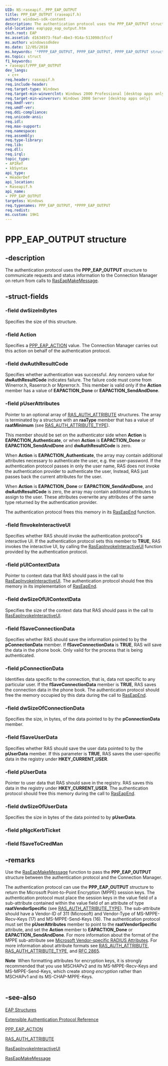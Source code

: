 ```yaml
---
UID: NS:raseapif._PPP_EAP_OUTPUT
title: PPP_EAP_OUTPUT (raseapif.h)
author: windows-sdk-content
description: The authentication protocol uses the PPP_EAP_OUTPUT structure to communicate requests and status information to the Connection Manager on return from calls to RasEapMakeMessage.
old-location: eap\ppp_eap_output.htm
tech.root: EAP
ms.assetid: d1634973-f6af-4be3-914a-513098c5fccf
ms.author: windowssdkdev
ms.date: 12/05/2018
ms.keywords: '*PPPP_EAP_OUTPUT, PPPP_EAP_OUTPUT, PPPP_EAP_OUTPUT structure pointer [EAP], PPP_EAP_OUTPUT, PPP_EAP_OUTPUT structure [EAP], _eap_ppp_eap_output, eap.ppp_eap_output, raseapif/PPPP_EAP_OUTPUT, raseapif/PPP_EAP_OUTPUT'
ms.topic: struct
f1_keywords:
- raseapif/PPP_EAP_OUTPUT
dev_langs:
 - c++
req.header: raseapif.h
req.include-header: 
req.target-type: Windows
req.target-min-winverclnt: Windows 2000 Professional [desktop apps only]
req.target-min-winversvr: Windows 2000 Server [desktop apps only]
req.kmdf-ver: 
req.umdf-ver: 
req.ddi-compliance: 
req.unicode-ansi: 
req.idl: 
req.max-support: 
req.namespace: 
req.assembly: 
req.type-library: 
req.lib: 
req.dll: 
req.irql: 
topic_type:
- APIRef
- kbSyntax
api_type:
- HeaderDef
api_location:
- Raseapif.h
api_name:
- PPP_EAP_OUTPUT
targetos: Windows
req.typenames: PPP_EAP_OUTPUT, *PPPP_EAP_OUTPUT
req.redist: 
ms.custom: 19H1
---
```


# PPP_EAP_OUTPUT structure


## -description


The authentication protocol uses the 
<b>PPP_EAP_OUTPUT</b> structure to communicate requests and status information to the Connection Manager on return from calls to 
<a href="https://docs.microsoft.com/previous-versions/windows/desktop/legacy/aa363532(v=vs.85)">RasEapMakeMessage</a>.


## -struct-fields




### -field dwSizeInBytes

Specifies the size of this structure.


### -field Action

Specifies a 
<a href="https://docs.microsoft.com/windows/desktop/api/raseapif/ne-raseapif-ppp_eap_action">PPP_EAP_ACTION</a> value. The Connection Manager carries out this action on behalf of the authentication protocol.


### -field dwAuthResultCode

Specifies whether authentication was successful. Any nonzero value for <b>dwAuthResultCode</b> indicates failure. The failure code must come from Winerror.h, Raserror.h or Mprerror.h. This member is valid only if the <b>Action</b> member has a value of <b>EAPACTION_Done</b> or <b>EAPACTION_SendAndDone</b>.


### -field pUserAttributes

Pointer to an optional array of 
<a href="https://docs.microsoft.com/windows/desktop/api/raseapif/ns-raseapif-ras_auth_attribute">RAS_AUTH_ATTRIBUTE</a> structures. The array is terminated by a structure with an <b>raaType</b> member that has a value of <b>raatMinimum</b> (see 
<a href="https://docs.microsoft.com/windows/win32/api/raseapif/ne-raseapif-ras_auth_attribute_type">RAS_AUTH_ATTRIBUTE_TYPE</a>). 




This member should be set on the authenticator side when <b>Action</b> is <b>EAPACTION_Authenticate</b>, or when <b>Action</b> is <b>EAPACTION_Done</b> or <b>EAPACTION_SendAndDone</b> and <b>dwAuthResultCode</b> is zero.

When <b>Action</b> is <b>EAPACTION_Authenticate</b>, the array may contain additional attributes necessary to authenticate the user, e.g. the user-password. If the authentication protocol passes in only the user name, RAS does not invoke the authentication provider to authenticate the user, Instead, RAS just passes back the current attributes for the user.

When <b>Action</b> is <b>EAPACTION_Done</b> or <b>EAPACTION_SendAndDone</b>, and <b>dwAuthResultCode</b> is zero, the array may contain additional attributes to assign to the user. These attributes overwrite any attributes of the same type returned by the authentication provider.

The authentication protocol frees this memory in its 
<a href="https://docs.microsoft.com/previous-versions/windows/desktop/legacy/aa363521(v=vs.85)">RasEapEnd</a> function.


### -field fInvokeInteractiveUI

Specifies whether RAS should invoke the authentication protocol's interactive UI. If the authentication protocol sets this member to <b>TRUE</b>, RAS invokes the interactive UI, by calling the 
<a href="https://docs.microsoft.com/previous-versions/windows/desktop/api/raseapif/nf-raseapif-raseapinvokeinteractiveui">RasEapInvokeInteractiveUI</a> function provided by the authentication protocol.


### -field pUIContextData

Pointer to context data that RAS should pass in the call to 
<a href="https://docs.microsoft.com/previous-versions/windows/desktop/api/raseapif/nf-raseapif-raseapinvokeinteractiveui">RasEapInvokeInteractiveUI</a>. The authentication protocol should free this memory in its implementation of 
<a href="https://docs.microsoft.com/previous-versions/windows/desktop/legacy/aa363521(v=vs.85)">RasEapEnd</a>.


### -field dwSizeOfUIContextData

Specifies the size of the context data that RAS should pass in the call to 
<a href="https://docs.microsoft.com/previous-versions/windows/desktop/api/raseapif/nf-raseapif-raseapinvokeinteractiveui">RasEapInvokeInteractiveUI</a>.


### -field fSaveConnectionData

Specifies whether RAS should save the information pointed to by the <b>pConnectionData</b> member. If <b>fSaveConnectionData</b> is <b>TRUE</b>, RAS will save the data in the phone book. Only valid for the process that is being authenticated.


### -field pConnectionData

Identifies data specific to the connection, that is, data not specific to any particular user. If the <b>fSaveConnectionData</b> member is <b>TRUE</b>, RAS saves the connection data in the phone book. The authentication protocol should free the memory occupied by this data during the call to 
<a href="https://docs.microsoft.com/previous-versions/windows/desktop/legacy/aa363521(v=vs.85)">RasEapEnd</a>.


### -field dwSizeOfConnectionData

Specifies the size, in bytes, of the data pointed to by the <b>pConnectionData</b> member. 

					


### -field fSaveUserData

Specifies whether RAS should save the user data pointed to by the <b>pUserData</b> member. If this parameter is <b>TRUE</b>, RAS saves the user-specific data in the registry under <b>HKEY_CURRENT_USER</b>.


### -field pUserData

Pointer to user data that RAS should save in the registry. RAS saves this data in the registry under <b>HKEY_CURRENT_USER</b>. The authentication protocol should free this memory during the call to 
<a href="https://docs.microsoft.com/previous-versions/windows/desktop/legacy/aa363521(v=vs.85)">RasEapEnd</a>.


### -field dwSizeOfUserData

Specifies the size in bytes of the data pointed to by <b>pUserData</b>.


### -field pNgcKerbTicket

 


### -field fSaveToCredMan

 




## -remarks



Use the 
<a href="https://docs.microsoft.com/previous-versions/windows/desktop/legacy/aa363532(v=vs.85)">RasEapMakeMessage</a> function to pass the 
<b>PPP_EAP_OUTPUT</b> structure between the authentication protocol and the Connection Manager.

The authentication protocol can use the 
<b>PPP_EAP_OUTPUT</b> structure to return the Microsoft Point-to-Point Encryption (MPPE) session keys. The authentication protocol  must place the session keys in the value field of a sub-attribute contained within the value field of an attribute of type <b>raatVendorSpecific</b> (see 
<a href="https://docs.microsoft.com/windows/win32/api/raseapif/ne-raseapif-ras_auth_attribute_type">RAS_AUTH_ATTRIBUTE_TYPE</a>). The sub-attribute should have a Vendor-ID of 311 (Microsoft) and Vendor-Type of MS-MPPE-Recv-Keys (17) and MS-MPPE-Send-Keys (16). The authentication protocol must set the <b>pUserAttributes</b> member to point to the <b>raatVendorSpecific</b> attribute, and set the <b>Action</b> member to <b>EAPACTION_Done</b> or <b>EAPACTION_SendAndDone</b>. For more information about the format of the MPPE sub-attribute see 
<a href="Http://go.microsoft.com/fwlink/p/?linkid=84047">Microsoft Vendor-specific RADIUS Attributes</a>. For more information about attribute formats see 
<a href="https://docs.microsoft.com/windows/desktop/api/raseapif/ns-raseapif-ras_auth_attribute">RAS_AUTH_ATTRIBUTE</a>, 
<a href="https://docs.microsoft.com/windows/win32/api/raseapif/ne-raseapif-ras_auth_attribute_type">RAS_AUTH_ATTRIBUTE_TYPE</a>, and 
<a href="Http://go.microsoft.com/fwlink/p/?linkid=84055">RFC 2865</a>.

<div class="alert"><b>Note</b>  When formatting attributes for encryption keys, it is strongly recommended that you  use MSCHAPv2 and its MS-MPPE-Recv-Keys and MS-MPPE-Send-Keys,  which create <i>strong encryption</i> rather than  MSCHAPv1 and its MS-CHAP-MPPE-Keys.</div>
<div> </div>



## -see-also




<a href="https://docs.microsoft.com/previous-versions/windows/desktop/eap/eap-structures">EAP Structures</a>



<a href="https://docs.microsoft.com/previous-versions/windows/desktop/eap/extensible-authentication-protocol-reference">Extensible Authentication Protocol Reference</a>



<a href="https://docs.microsoft.com/windows/desktop/api/raseapif/ne-raseapif-ppp_eap_action">PPP_EAP_ACTION</a>



<a href="https://docs.microsoft.com/windows/desktop/api/raseapif/ns-raseapif-ras_auth_attribute">RAS_AUTH_ATTRIBUTE</a>



<a href="https://docs.microsoft.com/previous-versions/windows/desktop/api/raseapif/nf-raseapif-raseapinvokeinteractiveui">RasEapInvokeInteractiveUI</a>



<a href="https://docs.microsoft.com/previous-versions/windows/desktop/legacy/aa363532(v=vs.85)">RasEapMakeMessage</a>
 

 

